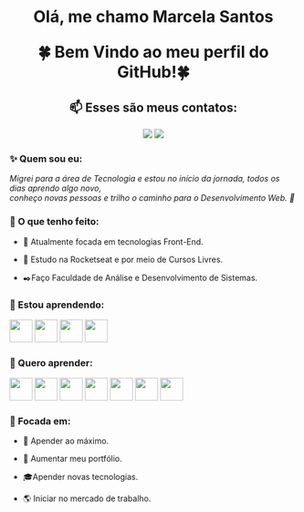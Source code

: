 
<h1 align='center'>

Olá, me chamo Marcela Santos

🍀 Bem Vindo ao meu perfil do GitHub!🍀

</h1>

<h2 align='center'> 📫 Esses são meus contatos: </h2>

<div align='center'>

<a href="https://www.linkedin.com/in/marcela-santos-silva/" target="_blank"><img src="https://img.shields.io/badge/-LinkedIn-%230077B5?style=for-the-badge&logo=linkedin&logoColor=white" target="_blank"></a>
<a href = "mailto:dev.marcelasantos@gmail.com"><img src="https://img.shields.io/badge/-Gmail-%23333?style=for-the-badge&logo=gmail&logoColor=white" target="_blank"></a>
</div>


### ✨ Quem sou eu:


<em>

Migrei para a área de Tecnologia e estou no início da jornada, todos os dias aprendo algo novo, 
<br> conheço novas pessoas e trilho o caminho para o Desenvolvimento Web. 🚀


</em>



###  📌 O que tenho feito:

* 🌱 Atualmente focada em tecnologias Front-End.

* 📖 Estudo na Rocketseat e por meio de Cursos Livres.

* ✒️Faço Faculdade de Análise e Desenvolvimento de Sistemas.



###  🎯 Estou aprendendo:


<img src="https://cdn.jsdelivr.net/gh/devicons/devicon/icons/html5/html5-original.svg" width="40"  height="40"/> <img src="https://cdn.jsdelivr.net/gh/devicons/devicon/icons/css3/css3-original.svg"  width="40"  height="40"/> <img src="https://cdn.jsdelivr.net/gh/devicons/devicon/icons/javascript/javascript-original.svg"  width="40"  height="40" /> <img src="https://cdn.jsdelivr.net/gh/devicons/devicon/icons/nodejs/nodejs-original.svg" width="40"  height="40"/>


###  🚀 Quero aprender:

<img src="https://cdn.jsdelivr.net/gh/devicons/devicon/icons/python/python-original.svg" width="40"  height="40"/> <img src="https://cdn.jsdelivr.net/gh/devicons/devicon/icons/react/react-original.svg" width="40"  height="40"/> <img src="https://cdn.jsdelivr.net/gh/devicons/devicon/icons/postgresql/postgresql-original.svg" width="40"  height="40"/> <img src="https://cdn.jsdelivr.net/gh/devicons/devicon/icons/mysql/mysql-original.svg" width="40"  height="40"/> <img src="https://cdn.jsdelivr.net/gh/devicons/devicon/icons/php/php-plain.svg" width="40"  height="40"/> <img src="https://cdn.jsdelivr.net/gh/devicons/devicon/icons/laravel/laravel-plain.svg" width="40"  height="40"/> <img src="https://cdn.jsdelivr.net/gh/devicons/devicon/icons/angularjs/angularjs-plain.svg" width="40"  height="40"/>



###  🌟 Focada em:

* 🎯 Apender ao máximo.

*  💪 Aumentar meu portfólio.

* 🎓Apender novas tecnologias.

*  🌎 Iniciar no mercado de trabalho.
